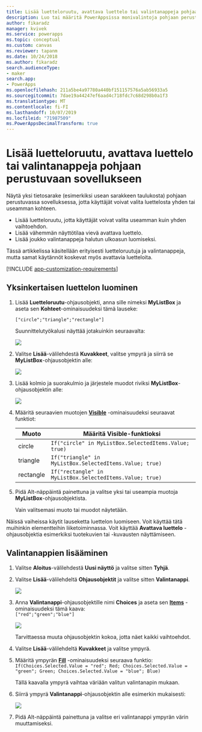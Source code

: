 ```yaml
---
title: Lisää luetteloruutu, avattava luettelo tai valintanappeja pohjaan perustuvaan sovellukseen | Microsoft Docs
description: Luo tai määritä PowerAppsissa monivalintoja pohjaan perustuvassa sovelluksessa
author: fikaradz
manager: kvivek
ms.service: powerapps
ms.topic: conceptual
ms.custom: canvas
ms.reviewer: tapanm
ms.date: 10/24/2018
ms.author: fikaradz
search.audienceType:
- maker
search.app:
- PowerApps
ms.openlocfilehash: 211a5be4a97780a440bf151157576a5ab56933a5
ms.sourcegitcommit: 7dae19a44247ef6aad4c718fdc7c68d298b0a1f3
ms.translationtype: MT
ms.contentlocale: fi-FI
ms.lasthandoff: 10/07/2019
ms.locfileid: "71987509"
ms.PowerAppsDecimalTransform: true
---
```

# <a name="add-a-list-box-a-drop-down-list-or-radio-buttons-to-a-canvas-app"></a>Lisää luetteloruutu, avattava luettelo tai valintanappeja pohjaan perustuvaan sovellukseen

Näytä yksi tietosarake (esimerkiksi usean sarakkeen taulukosta) pohjaan perustuvassa sovelluksessa, jotta käyttäjät voivat valita luettelosta yhden tai useamman kohteen.

- Lisää luetteloruutu, jotta käyttäjät voivat valita useamman kuin yhden vaihtoehdon.
- Lisää vähemmän näyttötilaa vievä avattava luettelo.
- Lisää joukko valintanappeja halutun ulkoasun luomiseksi.

Tässä artikkelissa käsitellään erityisesti luetteloruutuja ja valintanappeja, mutta samat käytännöt koskevat myös avattavia luetteloita.

[!INCLUDE [app-customization-requirements](../../includes/app-customization-requirements.md)]

## <a name="create-a-simple-list"></a>Yksinkertaisen luettelon luominen

1. Lisää **Luetteloruutu**-ohjausobjekti, anna sille nimeksi **MyListBox** ja aseta sen **Kohteet**-ominaisuudeksi tämä lauseke:

    ```["circle";"triangle";"rectangle"]```  <br/>

    Suunnittelutyökalusi näyttää jotakuinkin seuraavalta:

    ![][4]

4. Valitse **Lisää**-välilehdestä **Kuvakkeet**, valitse ympyrä ja siirrä se **MyListBox**-ohjausobjektin alle:

    ![][5]  

5. Lisää kolmio ja suorakulmio ja järjestele muodot riviksi **MyListBox**-ohjausobjektin alle:

    ![][6]  

6. Määritä seuraavien muotojen **[Visible](controls/properties-core.md)** -ominaisuudeksi seuraavat funktiot:  

   | Muoto | Määritä Visible-funktioksi |
   | --- | --- |
   | circle |```If("circle" in MyListBox.SelectedItems.Value; true)``` |
   | triangle |```If("triangle" in MyListBox.SelectedItems.Value; true)``` |
   | rectangle |```If("rectangle" in MyListBox.SelectedItems.Value; true)``` |

7. Pidä Alt-näppäintä painettuna ja valitse yksi tai useampia muotoja **MyListBox**-ohjausobjektista.

    Vain valitsemasi muoto tai muodot näytetään.

Näissä vaiheissa käytit lauseketta luettelon luomiseen. Voit käyttää tätä muihinkin elementteihin liiketoiminnassa. Voit käyttää **Avattava luettelo** -ohjausobjektia esimerkiksi tuotekuvien tai -kuvausten näyttämiseen.

## <a name="add-radio-buttons"></a>Valintanappien lisääminen
1. Valitse **Aloitus**-välilehdestä **Uusi näyttö** ja valitse sitten **Tyhjä**.

2. Valitse **Lisää**-välilehdeltä **Ohjausobjektit** ja valitse sitten **Valintanappi**.

    ![][10]  

3. Anna **Valintanappi**-ohjausobjektille nimi **Choices** ja aseta sen **[Items](controls/properties-core.md)** -ominaisuudeksi tämä kaava:  
   ```["red";"green";"blue"]```  <br/>

    ![][12]  

    Tarvittaessa muuta ohjausobjektin kokoa, jotta näet kaikki vaihtoehdot.

4. Valitse **Lisää**-välilehdeltä **Kuvakkeet** ja valitse ympyrä.

5. Määritä ympyrän **[Fill](controls/properties-color-border.md)** -ominaisuudeksi seuraava funktio:  
   ```If(Choices.Selected.Value = "red"; Red; Choices.Selected.Value = "green"; Green; Choices.Selected.Value = "blue"; Blue)```  

    Tällä kaavalla ympyrä vaihtaa väriään valitun valintanapin mukaan.

6. Siirrä ympyrä **Valintanappi**-ohjausobjektin alle esimerkin mukaisesti:

    ![][14]  

7. Pidä Alt-näppäintä painettuna ja valitse eri valintanappi ympyrän värin muuttamiseksi.

[1]: ./media/add-list-box-drop-down-list-radio-button/preview.png
[2]: ./media/add-list-box-drop-down-list-radio-button/listbox.png
[3]: ./media/add-list-box-drop-down-list-radio-button/renamelistbox.png
[4]: ./media/add-list-box-drop-down-list-radio-button/itemslistbox.png
[5]: ./media/add-list-box-drop-down-list-radio-button/circle.png
[6]: ./media/add-list-box-drop-down-list-radio-button/allshapes.png
[10]: ./media/add-list-box-drop-down-list-radio-button/radiobutton.png
[12]: ./media/add-list-box-drop-down-list-radio-button/itemsradio.png
[14]: ./media/add-list-box-drop-down-list-radio-button/radiocircle.png
[15]: ./media/add-list-box-drop-down-list-radio-button/dropdown.png
